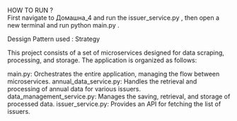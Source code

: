 HOW TO RUN ? </br>
First navigate to Домашна_4 and run the issuer_service.py , then
open a new terminal and run python main.py . 

Dessign Pattern used : 
Strategy

This project consists of a set of microservices designed for data scraping, processing, and storage. The application is organized as follows:

  main.py: Orchestrates the entire application, managing the flow between microservices.
  annual_data_service.py: Handles the retrieval and processing of annual data for various issuers.
  data_management_service.py: Manages the saving, retrieval, and storage of processed data.
  issuer_service.py: Provides an API for fetching the list of issuers.
